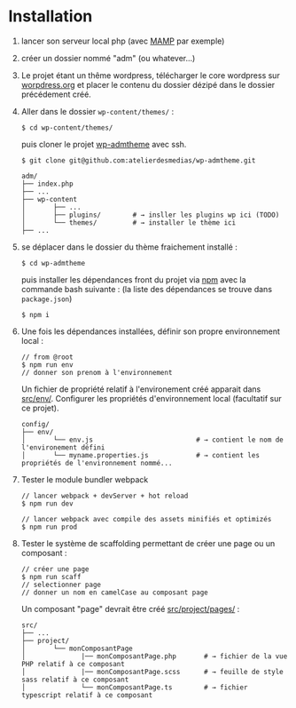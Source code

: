 # Installation


1. lancer son serveur local php (avec [MAMP](https://www.mamp.info/en/downloads/) par exemple)

2. créer un dossier nommé "adm" (ou whatever...)

3. Le projet étant un thême wordpress, télécharger le core wordpress sur [worpdress.org](http://wordpress.org/)
et placer le contenu du dossier dézipé dans le dossier précédement créé.
 
4. Aller dans le dossier `wp-content/themes/` :
    
    ```shell
    $ cd wp-content/themes/
    ``` 

    puis cloner le projet [wp-admtheme](https://github.com/atelierdesmedias/wp-admtheme) avec ssh.

    ```shell
    $ git clone git@github.com:atelierdesmedias/wp-admtheme.git
    ```
    
    ```shell
    adm/                         
    ├── index.php               
    ├── ...   
    ├── wp-content
    │       ├── ...          
    │       ├── plugins/        # → insller les plugins wp ici (TODO)
    │       └── themes/         # → installer le thème ici
    ├── ...        
    ```
5. se déplacer dans le dossier du thème fraichement installé :
  
   ```shell
   $ cd wp-admtheme 
   ``` 
   puis installer les dépendances front du projet via [npm](https://www.npmjs.com/)
   avec la commande bash suivante : (la liste des dépendances se trouve dans `package.json`)
  
   ```shell
   $ npm i  
   ```    

6. Une fois les dépendances installées, définir son propre environnement local :   
      
    ```shell
    // from @root
    $ npm run env
    // donner son prenom à l'environnement
    ```
    Un fichier de propriété relatif à l'environement créé apparait dans [src/env/](../src/env). 
    Configurer les propriétés d'environnement local (facultatif sur ce projet).
       
    ```shell
    config/                                         
    ├── env/                       
    │       └── env.js                          # → contient le nom de l'environement défini
    │       └── myname.properties.js            # → contient les propriétés de l'environnement nommé...   
    ```
    
7. Tester le module bundler webpack
 
   ```shell
   // lancer webpack + devServer + hot reload
   $ npm run dev
   
   // lancer webpack avec compile des assets minifiés et optimizés
   $ npm run prod
   ```       
 
8. Tester le système de scaffolding permettant de créer une page ou un composant : 
  
    ```shell
    // créer une page 
    $ npm run scaff 
    // selectionner page 
    // donner un nom en camelCase au composant page  
    ```       
    Un composant "page" devrait être créé [src/project/pages/](../src/project/pages/) : 
    
    ```shell
    src/                         
    ├── ...                
    ├── project/                       
    │       └── monComposantPage          
    │              |── monComposantPage.php       # → fichier de la vue PHP relatif à ce composant         
    │              |── monComposantPage.scss      # → feuille de style sass relatif à ce composant
    │              └── monComposantPage.ts        # → fichier typescript relatif à ce composant          
    ```  
 





